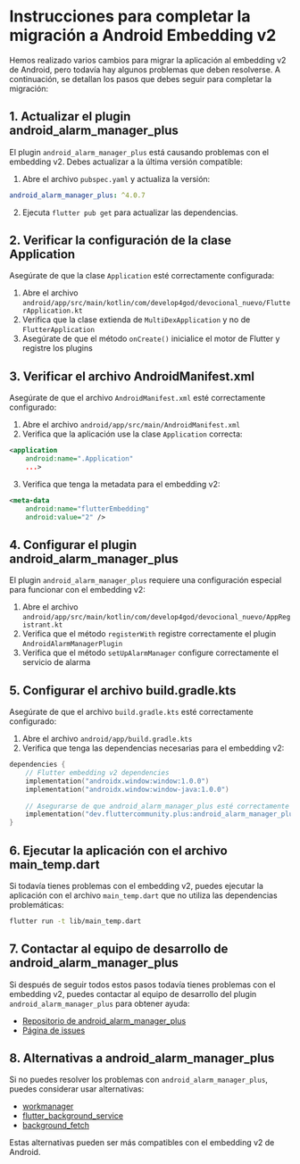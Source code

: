 # Instrucciones para completar la migración a Android Embedding v2

Hemos realizado varios cambios para migrar la aplicación al embedding v2 de Android, pero todavía hay algunos problemas que deben resolverse. A continuación, se detallan los pasos que debes seguir para completar la migración:

## 1. Actualizar el plugin android_alarm_manager_plus

El plugin `android_alarm_manager_plus` está causando problemas con el embedding v2. Debes actualizar a la última versión compatible:

1. Abre el archivo `pubspec.yaml` y actualiza la versión:

```yaml
android_alarm_manager_plus: ^4.0.7
```

2. Ejecuta `flutter pub get` para actualizar las dependencias.

## 2. Verificar la configuración de la clase Application

Asegúrate de que la clase `Application` esté correctamente configurada:

1. Abre el archivo `android/app/src/main/kotlin/com/develop4god/devocional_nuevo/FlutterApplication.kt`
2. Verifica que la clase extienda de `MultiDexApplication` y no de `FlutterApplication`
3. Asegúrate de que el método `onCreate()` inicialice el motor de Flutter y registre los plugins

## 3. Verificar el archivo AndroidManifest.xml

Asegúrate de que el archivo `AndroidManifest.xml` esté correctamente configurado:

1. Abre el archivo `android/app/src/main/AndroidManifest.xml`
2. Verifica que la aplicación use la clase `Application` correcta:

```xml
<application
    android:name=".Application"
    ...>
```

3. Verifica que tenga la metadata para el embedding v2:

```xml
<meta-data
    android:name="flutterEmbedding"
    android:value="2" />
```

## 4. Configurar el plugin android_alarm_manager_plus

El plugin `android_alarm_manager_plus` requiere una configuración especial para funcionar con el embedding v2:

1. Abre el archivo `android/app/src/main/kotlin/com/develop4god/devocional_nuevo/AppRegistrant.kt`
2. Verifica que el método `registerWith` registre correctamente el plugin `AndroidAlarmManagerPlugin`
3. Verifica que el método `setUpAlarmManager` configure correctamente el servicio de alarma

## 5. Configurar el archivo build.gradle.kts

Asegúrate de que el archivo `build.gradle.kts` esté correctamente configurado:

1. Abre el archivo `android/app/build.gradle.kts`
2. Verifica que tenga las dependencias necesarias para el embedding v2:

```kotlin
dependencies {
    // Flutter embedding v2 dependencies
    implementation("androidx.window:window:1.0.0")
    implementation("androidx.window:window-java:1.0.0")
    
    // Asegurarse de que android_alarm_manager_plus esté correctamente configurado
    implementation("dev.fluttercommunity.plus:android_alarm_manager_plus:+")
}
```

## 6. Ejecutar la aplicación con el archivo main_temp.dart

Si todavía tienes problemas con el embedding v2, puedes ejecutar la aplicación con el archivo `main_temp.dart` que no utiliza las dependencias problemáticas:

```bash
flutter run -t lib/main_temp.dart
```

## 7. Contactar al equipo de desarrollo de android_alarm_manager_plus

Si después de seguir todos estos pasos todavía tienes problemas con el embedding v2, puedes contactar al equipo de desarrollo del plugin `android_alarm_manager_plus` para obtener ayuda:

- [Repositorio de android_alarm_manager_plus](https://github.com/fluttercommunity/plus_plugins/tree/main/packages/android_alarm_manager_plus)
- [Página de issues](https://github.com/fluttercommunity/plus_plugins/issues)

## 8. Alternativas a android_alarm_manager_plus

Si no puedes resolver los problemas con `android_alarm_manager_plus`, puedes considerar usar alternativas:

- [workmanager](https://pub.dev/packages/workmanager)
- [flutter_background_service](https://pub.dev/packages/flutter_background_service)
- [background_fetch](https://pub.dev/packages/background_fetch)

Estas alternativas pueden ser más compatibles con el embedding v2 de Android.